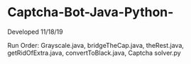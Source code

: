 # Captcha-Bot-Java-Python-
Developed 11/18/19

Run Order: Grayscale.java, bridgeTheCap.java, theRest.java, getRidOfExtra.java, convertToBlack.java, Captcha solver.py
